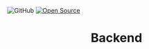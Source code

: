 
![GitHub](https://img.shields.io/github/license/ArthurMaverick/Limoncut) [![Open Source](https://badges.frapsoft.com/os/v1/open-source.svg?v=103)](https://opensource.org/)

<h1 align="center">Backend</h1>






